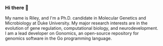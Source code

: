 ### Hi there 👋

My name is Riley, and I'm a Ph.D. candidate in Molecular Genetics and Microbiology
at Duke University. My major research interests are in the evolution of gene regulation, 
computational biology, and neurodevelopment. I am a lead developer on Gonomics, an open-source
repository for genomics software in the Go programming language. 

<!--
**rimangan/rimangan** is a ✨ _special_ ✨ repository because its `README.md` (this file) appears on your GitHub profile.

Here are some ideas to get you started:

- 🔭 I’m currently working on ...
- 🌱 I’m currently learning ...
- 👯 I’m looking to collaborate on ...
- 🤔 I’m looking for help with ...
- 💬 Ask me about ...
- 📫 How to reach me: ...
- 😄 Pronouns: ...
- ⚡ Fun fact: ...
-->
